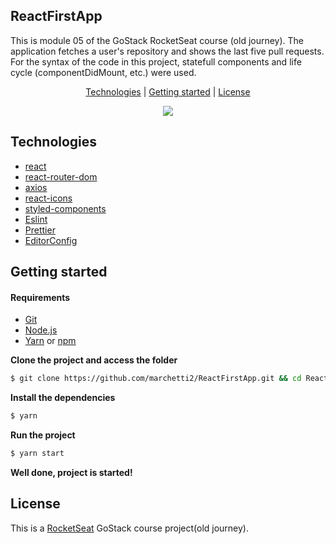 <h2>ReactFirstApp</h2>

This is module 05 of the GoStack RocketSeat course (old journey). 
The application fetches a user's repository and shows the last five pull requests. For the syntax of the code in this project, statefull components and life cycle (componentDidMount, etc.) were used.

<p align="center">
 <a href="#technologies">Technologies</a> | <a href="#started">Getting started</a> | <a href="#license">License</a>
</p>

<p align="center">
  <img src="https://media.giphy.com/media/3r7BJ8Jo1xLiMf0XGT/giphy.gif">
</p>

<h2 id="technologies">Technologies</h2>

- [react](https://reactjs.org)
- [react-router-dom](https://reactrouter.com)
- [axios](https://github.com/axios/axios)
- [react-icons](https://react-icons.github.io/react-icons/)
- [styled-components](https://styled-components.com)
- [Eslint](https://eslint.org/)
- [Prettier](https://prettier.io/)
- [EditorConfig](https://editorconfig.org/)

<h2 id="started">Getting started</h2>

<h4>Requirements</h4>

- [Git](https://classic.yarnpkg.com/) 
- [Node.js](https://classic.yarnpkg.com/) 
- [Yarn](https://classic.yarnpkg.com/) or [npm](https://www.npmjs.com/)

**Clone the project and access the folder**
```bash
$ git clone https://github.com/marchetti2/ReactFirstApp.git && cd ReactFirstApp
```

**Install the dependencies**
```bash
$ yarn
```
**Run the project**
```bash
$ yarn start
```
**Well done, project is started!**

##  License

This is a [RocketSeat](https://rocketseat.com.br) GoStack course project(old journey).
